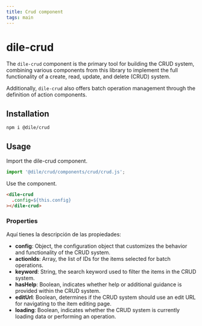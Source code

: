 ```yaml
---
title: Crud component
tags: main
---
```


# dile-crud

The `dile-crud` component is the primary tool for building the CRUD system, combining various components from this library to implement the full functionality of a create, read, update, and delete (CRUD) system.

Additionally, `dile-crud` also offers batch operation management through the definition of action components.

## Installation

```bash
npm i @dile/crud
```

## Usage

Import the dile-crud component.

```javascript
import '@dile/crud/components/crud/crud.js';
```
Use the component.

```html
<dile-crud
  .config=${this.config}
></dile-crud>
```

### Properties

Aquí tienes la descripción de las propiedades:

- **config**: Object, the configuration object that customizes the behavior and functionality of the CRUD system.
- **actionIds**: Array, the list of IDs for the items selected for batch operations.
- **keyword**: String, the search keyword used to filter the items in the CRUD system.
- **hasHelp**: Boolean, indicates whether help or additional guidance is provided within the CRUD system.
- **editUrl**: Boolean, determines if the CRUD system should use an edit URL for navigating to the item editing page.
- **loading**: Boolean, indicates whether the CRUD system is currently loading data or performing an operation.